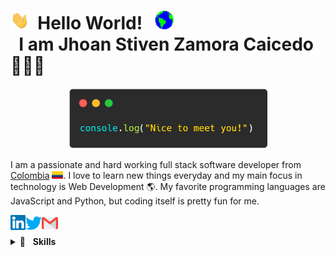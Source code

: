 # <img alt="Hi" width="30px" src="https://github.com/jzamora5/jzamora5/blob/main/assets/Hi.gif?raw=true" /> &nbsp;Hello World! &nbsp; <img alt="Earth" width="30px" src="https://github.com/jzamora5/jzamora5/blob/main/assets/Earth.gif?raw=true" /> <br/> &nbsp; I am Jhoan Stiven Zamora Caicedo 👨🏻‍💻

<p align="center">
<img alt="Jhoan Zamora | Gmail" width="320px" src="https://github.com/jzamora5/jzamora5/blob/main/assets/GreetingWhiteCrop.png?raw=true" />
</p>

I am a passionate and hard working full stack software developer from [Colombia](https://www.google.com/maps/place/Colombia/@4,-72z/) <img alt="ColombiaFlag" width="18px" src="https://raw.githubusercontent.com/jzamora5/jzamora5/52b8b4734db718550426b542b0cf97ff437f791f/assets/colombiaFlag.svg" />. I love to learn new things everyday and my main focus in technology is Web Development 🌎. My favorite programming languages are JavaScript and Python, but coding itself is pretty fun for me.

 <a href="https://www.linkedin.com/in/jhoan-stiven-zamora-caicedo/">
    <img align="left" alt="Jhoan Zamora | Linkedin" width="24px" src="https://raw.githubusercontent.com/jzamora5/jzamora5/04b0572610c3e8857c85f9dc58126d8d95705a8e/assets/Linkedin.svg" />
  </a>
  <a href="https://twitter.com/JhoanZamora10">
    <img align="left" alt="Jhoan Zamora | Twitter" width="26px" src="https://raw.githubusercontent.com/jzamora5/jzamora5/04b0572610c3e8857c85f9dc58126d8d95705a8e/assets/Twitter.svg" />
  </a>

  <a href="mailto:jzamora_5@yahoo.com">
    <img align="left" alt="Jhoan Zamora | Gmail" width="26px" src="https://raw.githubusercontent.com/jzamora5/jzamora5/04b0572610c3e8857c85f9dc58126d8d95705a8e/assets/Gmail.svg" />
  </a>

<br/>
<br/>
<details>
	<summary>🔎&nbsp;&nbsp;&nbsp;<b>Skills</b></summary>
	<br/>
<img src = "https://img.shields.io/badge/-HTML5-E34F26?style=flat&logo=html5&logoColor=white">
<img src = "https://img.shields.io/badge/-CSS3-1572B6?style=flat&logo=css3&logoColor=white">
<img src="https://img.shields.io/badge/-JavaScript-eed718?style=flat&logo=javascript&logoColor=ffffff">
<img src="https://img.shields.io/badge/-Bootstrap-563D7C?style=flat&logo=bootstrap&logoColor=white">
<img src="https://img.shields.io/badge/-Sass-cc6699?style=flat&logo=sass&logoColor=ffffff">
<img src="https://img.shields.io/badge/-React-000000?style=flat&logo=react&logoColor=00c8ff">
<img src="https://img.shields.io/badge/next.js-000000?style=for-the-badge&logo=nextdotjs&logoColor=white">
<img src="https://img.shields.io/badge/Redux-593D88?style=flat&logo=redux&logoColor=white">
<img src="https://img.shields.io/badge/jQuery-0769AD?style=flat&logo=jquery&logoColor=white">
<img src="https://img.shields.io/badge/Node.js-43853D?style=flat&logo=node.js&logoColor=white">
<img src="https://img.shields.io/badge/-Express.js-787878?style=flat">
<img src="https://img.shields.io/badge/Python-3776AB?style=flat&logo=python&logoColor=white">
<img src="https://img.shields.io/badge/Flask-000000?style=flat&logo=flask&logoColor=white">
<img src="https://img.shields.io/badge/-MongoDB-4DB33D?style=flat&logo=mongodb&logoColor=FFFFFF">
<img src="https://img.shields.io/badge/-MySQL-F29111?style=flat&logo=mysql&logoColor=FFFFFF">
<img src="https://img.shields.io/badge/C-00599C?style=flat&logo=c&logoColor=white">
<img src="https://img.shields.io/badge/Amazon_AWS-232F3E?style=flat&logo=amazon-aws&logoColor=white">
<img src="https://img.shields.io/badge/-Firebase-FFA611?style=flat&logo=firebase&logoColor=FFFFFF">
<img src="http://img.shields.io/badge/-Git-F1502F?style=flat&logo=git&logoColor=FFFFFF">
<img src="http://img.shields.io/badge/-Github-000000?style=flat&logo=github&logoColor=FFFFFF">
<img src="http://img.shields.io/badge/-VS%20Code-007ACC?style=flat&logo=visual%20studio%20code&logoColor=white">

</details>
